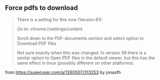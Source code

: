 <!-- njnmdoc: title="Chrome Notes"  -->


## Force pdfs to download

> There is a setting for this now (Version 61):
>
> *Go to:* chrome://settings/content
>
> Scroll down to the PDF-documents section and select option to Download PDF files
>
> Not sure exactly when this was changed. In version 58 there is a similar option to Open PDF files in the default viewer, but this has the same effect in linux (possibly different on other platforms).

from https://superuser.com/a/1260507/313253 by jonasfh
